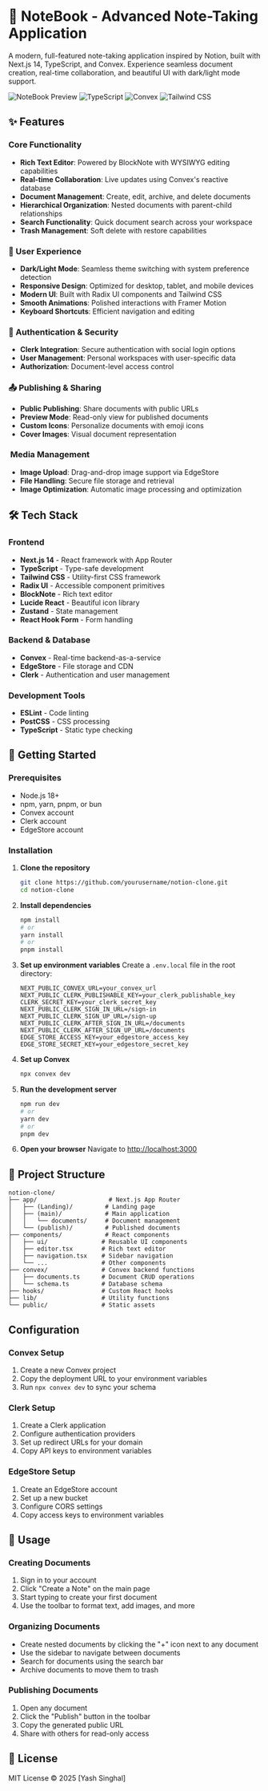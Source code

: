 # 📝 NoteBook - Advanced Note-Taking Application

A modern, full-featured note-taking application inspired by Notion, built with Next.js 14, TypeScript, and Convex. Experience seamless document creation, real-time collaboration, and beautiful UI with dark/light mode support.

![NoteBook Preview](https://img.shields.io/badge/Next.js-14.2.1-black?style=for-the-badge&logo=next.js)
![TypeScript](https://img.shields.io/badge/TypeScript-5.0-blue?style=for-the-badge&logo=typescript)
![Convex](https://img.shields.io/badge/Convex-1.11.2-purple?style=for-the-badge)
![Tailwind CSS](https://img.shields.io/badge/Tailwind_CSS-3.4.1-38B2AC?style=for-the-badge&logo=tailwind-css)

## ✨ Features

###  Core Functionality
- **Rich Text Editor**: Powered by BlockNote with WYSIWYG editing capabilities
- **Real-time Collaboration**: Live updates using Convex's reactive database
- **Document Management**: Create, edit, archive, and delete documents
- **Hierarchical Organization**: Nested documents with parent-child relationships
- **Search Functionality**: Quick document search across your workspace
- **Trash Management**: Soft delete with restore capabilities

### 🎨 User Experience
- **Dark/Light Mode**: Seamless theme switching with system preference detection
- **Responsive Design**: Optimized for desktop, tablet, and mobile devices
- **Modern UI**: Built with Radix UI components and Tailwind CSS
- **Smooth Animations**: Polished interactions with Framer Motion
- **Keyboard Shortcuts**: Efficient navigation and editing

### 🔐 Authentication & Security
- **Clerk Integration**: Secure authentication with social login options
- **User Management**: Personal workspaces with user-specific data
- **Authorization**: Document-level access control

### 📤 Publishing & Sharing
- **Public Publishing**: Share documents with public URLs
- **Preview Mode**: Read-only view for published documents
- **Custom Icons**: Personalize documents with emoji icons
- **Cover Images**: Visual document representation

### ️ Media Management
- **Image Upload**: Drag-and-drop image support via EdgeStore
- **File Handling**: Secure file storage and retrieval
- **Image Optimization**: Automatic image processing and optimization

## 🛠️ Tech Stack

### Frontend
- **Next.js 14** - React framework with App Router
- **TypeScript** - Type-safe development
- **Tailwind CSS** - Utility-first CSS framework
- **Radix UI** - Accessible component primitives
- **BlockNote** - Rich text editor
- **Lucide React** - Beautiful icon library
- **Zustand** - State management
- **React Hook Form** - Form handling

### Backend & Database
- **Convex** - Real-time backend-as-a-service
- **EdgeStore** - File storage and CDN
- **Clerk** - Authentication and user management

### Development Tools
- **ESLint** - Code linting
- **PostCSS** - CSS processing
- **TypeScript** - Static type checking

## 🚀 Getting Started

### Prerequisites
- Node.js 18+ 
- npm, yarn, pnpm, or bun
- Convex account
- Clerk account
- EdgeStore account

### Installation

1. **Clone the repository**
   ```bash
   git clone https://github.com/yourusername/notion-clone.git
   cd notion-clone
   ```

2. **Install dependencies**
   ```bash
   npm install
   # or
   yarn install
   # or
   pnpm install
   ```

3. **Set up environment variables**
   Create a `.env.local` file in the root directory:
   ```env
   NEXT_PUBLIC_CONVEX_URL=your_convex_url
   NEXT_PUBLIC_CLERK_PUBLISHABLE_KEY=your_clerk_publishable_key
   CLERK_SECRET_KEY=your_clerk_secret_key
   NEXT_PUBLIC_CLERK_SIGN_IN_URL=/sign-in
   NEXT_PUBLIC_CLERK_SIGN_UP_URL=/sign-up
   NEXT_PUBLIC_CLERK_AFTER_SIGN_IN_URL=/documents
   NEXT_PUBLIC_CLERK_AFTER_SIGN_UP_URL=/documents
   EDGE_STORE_ACCESS_KEY=your_edgestore_access_key
   EDGE_STORE_SECRET_KEY=your_edgestore_secret_key
   ```

4. **Set up Convex**
   ```bash
   npx convex dev
   ```

5. **Run the development server**
   ```bash
   npm run dev
   # or
   yarn dev
   # or
   pnpm dev
   ```

6. **Open your browser**
   Navigate to [http://localhost:3000](http://localhost:3000)

## 📁 Project Structure

```
notion-clone/
├── app/                    # Next.js App Router
│   ├── (Landing)/         # Landing page
│   ├── (main)/            # Main application
│   │   └── documents/     # Document management
│   └── (publish)/         # Published documents
├── components/            # React components
│   ├── ui/               # Reusable UI components
│   ├── editor.tsx        # Rich text editor
│   ├── navigation.tsx    # Sidebar navigation
│   └── ...               # Other components
├── convex/               # Convex backend functions
│   ├── documents.ts      # Document CRUD operations
│   └── schema.ts         # Database schema
├── hooks/                # Custom React hooks
├── lib/                  # Utility functions
└── public/               # Static assets
```

##  Configuration

### Convex Setup
1. Create a new Convex project
2. Copy the deployment URL to your environment variables
3. Run `npx convex dev` to sync your schema

### Clerk Setup
1. Create a Clerk application
2. Configure authentication providers
3. Set up redirect URLs for your domain
4. Copy API keys to environment variables

### EdgeStore Setup
1. Create an EdgeStore account
2. Set up a new bucket
3. Configure CORS settings
4. Copy access keys to environment variables

## 🎯 Usage

### Creating Documents
1. Sign in to your account
2. Click "Create a Note" on the main page
3. Start typing to create your first document
4. Use the toolbar to format text, add images, and more

### Organizing Documents
- Create nested documents by clicking the "+" icon next to any document
- Use the sidebar to navigate between documents
- Search for documents using the search bar
- Archive documents to move them to trash

### Publishing Documents
1. Open any document
2. Click the "Publish" button in the toolbar
3. Copy the generated public URL
4. Share with others for read-only access

## 📝 License

MIT License © 2025 [Yash Singhal]